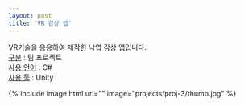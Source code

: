 ```yaml
---
layout: post
title: 'VR 감상 앱'
---
```


VR기술을 응용하여 제작한 낙엽 감상 앱입니다.  
[구분]() : 팀 프로젝트  
[사용 언어]() : C#  
[사용 툴]() : Unity  

{% include image.html url="" image="projects/proj-3/thumb.jpg" %}
